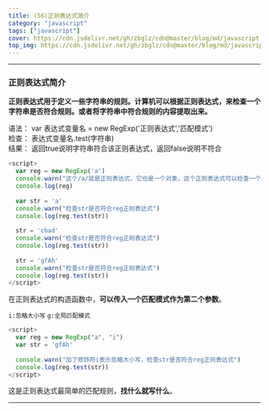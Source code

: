 ```yaml
---
title: (56)正则表达式简介
category: "javascript"
tags: ["javascript"]
cover: https://cdn.jsdelivr.net/gh/zbglz/cdn@master/blog/md/javascript.svg
top_img: https://cdn.jsdelivr.net/gh/zbglz/cdn@master/blog/md/javascript.svg
---
```


***

### 正则表达式简介

**正则表达式用于定义一些字符串的规则。计算机可以根据正则表达式，来检查一个字符串是否符合规则。或者将字符串中符合规则的内容提取出来。**

语法： var 表达式变量名 = new RegExp('正则表达式','匹配模式')  
检查： 表达式变量名.test(字符串)  
结果： 返回true说明字符串符合该正则表达式，返回false说明不符合  

```js js
<script>
  var reg = new RegExp('a')
  console.warn("这个/a/就是正则表达式，它也是一个对象，这个正则表达式可以检查一个字符串是否有a，且严格区分大小写。")
  console.log(reg)
  
  var str = 'a'
  console.warn("检查str是否符合reg正则表达式")
  console.log(reg.test(str))
  
  str = 'cbad'
  console.warn("检查str是否符合reg正则表达式")
  console.log(reg.test(str))
  
  str = 'gfAh'
  console.warn("检查str是否符合reg正则表达式")
  console.log(reg.test(str))
</script>
```

在正则表达式的构造函数中，**可以传入一个匹配模式作为第二个参数**。

`i:忽略大小写`
`g:全局匹配模式`


```js js
<script>
  var reg = new RegExp("a", "i")
  var str = 'gfAh'
  
  console.warn("加了修饰符i表示忽略大小写，检查str是否符合reg正则表达式")
  console.log(reg.test(str))
</script>
```

这是正则表达式最简单的匹配规则，**找什么就写什么**。


***